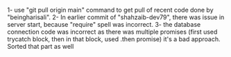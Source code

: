 1- use "git pull origin main" command to get pull of recent code done by "beingharisali".
2- In earlier commit of "shahzaib-dev79", there was issue in server start, because "require" spell was incorrect.
3- the database connection code was incorrect as there was multiple promises (first used trycatch block, then in that block, used .then promise)
it's a bad approach. Sorted that part as well